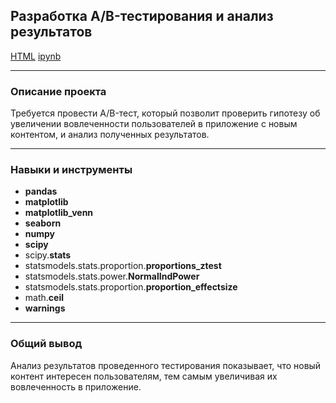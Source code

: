 ## Разработка A/B-тестирования и анализ результатов

[HTML](https://github.com/Olga-Agafonova-21/Practicum_project/blob/main/проект_2/Разработка%20AB-тестирования%20и%20анализ%20результатов.html)
[ipynb](https://github.com/Olga-Agafonova-21/Practicum_project/blob/main/проект_2/Разработка%20AB-тестирования%20и%20анализ%20результатов.ipynb)

---

### Описание проекта

Требуется провести A/B-тест, который позволит проверить гипотезу об увеличении вовлеченности пользователей в приложение с новым контентом, и анализ полученных результатов.

---

### Навыки и инструменты

* **pandas**
* **matplotlib**
* **matplotlib_venn**
* **seaborn**
* **numpy**
* **scipy**
* scipy.**stats**
* statsmodels.stats.proportion.**proportions_ztest**
* statsmodels.stats.power.**NormalIndPower**
* statsmodels.stats.proportion.**proportion_effectsize**
* math.**ceil**
* **warnings**

---

### Общий вывод

Анализ результатов проведенного тестирования показывает, что новый контент интересен пользователям, тем самым увеличивая их вовлеченность в приложение.

